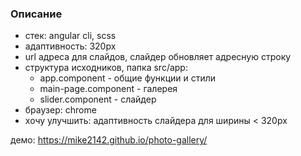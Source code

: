 ### Описание

- стек: angular cli, scss
- адаптивность: 320px
- url адреса для слайдов, слайдер обновляет aдресную строку
- структура исходников, папка src/app:
  - app.component - общие функции и стили
  - main-page.component - галерея
  - slider.component - слайдер
- браузер: chrome
- хочу улучшить: адаптивность слайдера для ширины < 320px

демо: https://mike2142.github.io/photo-gallery/
